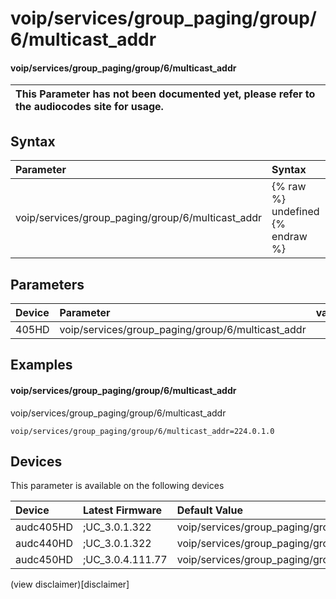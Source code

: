 ﻿---
description: voip/services/group_paging/group/6/multicast_addr
search: false
---

# voip/services/group_paging/group/6/multicast_addr

#### voip/services/group_paging/group/6/multicast_addr


| This Parameter has not been documented yet, please refer to the audiocodes site for usage.  |
| :--- |

## Syntax
| Parameter | Syntax |
| :--- | :--- |
|voip/services/group_paging/group/6/multicast_addr | {% raw %} undefined {% endraw %} |

## Parameters
|Device|Parameter|value|Description|
|:---|:---|:---|:---|
| 405HD | voip/services/group_paging/group/6/multicast_addr |  |  |

## Examples
#### voip/services/group_paging/group/6/multicast_addr

voip/services/group_paging/group/6/multicast_addr

```
voip/services/group_paging/group/6/multicast_addr=224.0.1.0
```

## Devices
This parameter is available on the following devices

| Device | Latest Firmware | Default Value |
|:---|:---|:---|
| audc405HD | ;UC_3.0.1.322 | voip/services/group_paging/group/6/multicast_addr=224.0.1.0 
| audc440HD | ;UC_3.0.1.322 | voip/services/group_paging/group/6/multicast_addr=224.0.1.0 
| audc450HD | ;UC_3.0.4.111.77 | voip/services/group_paging/group/6/multicast_addr=224.0.1.0 

(view disclaimer)[disclaimer]
